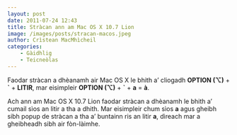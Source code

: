 ```yaml
---
layout: post
date: 2011-07-24 12:43
title: Stràcan ann am Mac OS X 10.7 Lion
image: /images/posts/stracan-macos.jpeg
author: Crìstean MacMhìcheil
categories:
    - Gàidhlig
    - Teicneòlas
---
```


Faodar stràcan a dhèanamh air Mac OS X le bhith a’ cliogadh **OPTION (⌥)** + **\`** + **LITIR**, mar eisimpleir **OPTION (⌥)** + **\`** + **a** = **à**.

Ach ann am Mac OS X 10.7 Lion faodar stràcan a dhèanamh le bhith a’ cumail sìos an litir a tha a dhith. Mar eisimpleir chum sìos **a** agus gheibh sibh popup de stràcan a tha a’ buntainn ris an litir **a**, dìreach mar a gheibheadh sibh air fòn-làimhe.
